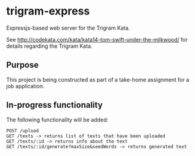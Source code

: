 # trigram-express

Expressjs-based web server for the Trigram Kata.

See http://codekata.com/kata/kata14-tom-swift-under-the-milkwood/ for details regarding the Trigram Kata.

## Purpose

This project is being constructed as part of a take-home assignment for a job application.

## In-progress functionality

The following functionality will be added:

```
POST /upload
GET /texts -> returns list of texts that have been uploaded
GET /texts/:id -> returns info about the text
GET /texts/:id/generate?maxSize&seedWords -> returns generated text
```

